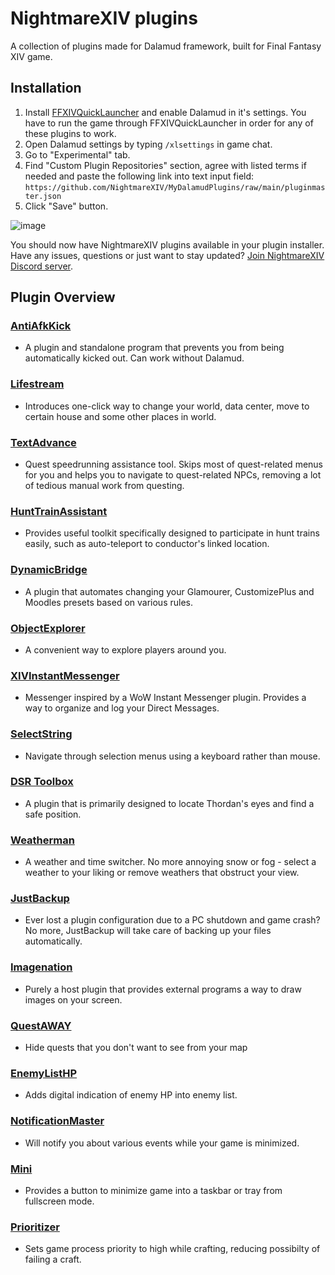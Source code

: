 # NightmareXIV plugins
A collection of plugins made for Dalamud framework, built for Final Fantasy XIV game.
## Installation
1. Install [FFXIVQuickLauncher](https://github.com/goatcorp/FFXIVQuickLauncher?tab=readme-ov-file#xivlauncher-----) and enable Dalamud in it's settings. You have to run the game through FFXIVQuickLauncher in order for any of these plugins to work.
2. Open Dalamud settings by typing `/xlsettings` in game chat.
3. Go to "Experimental" tab.
4. Find "Custom Plugin Repositories" section, agree with listed terms if needed and paste the following link into text input field: `https://github.com/NightmareXIV/MyDalamudPlugins/raw/main/pluginmaster.json`
5. Click "Save" button.

![image](https://github.com/NightmareXIV/MyDalamudPlugins/assets/5073202/e02b69a0-8945-417a-83db-6f45fc9650b1)

You should now have NightmareXIV plugins available in your plugin installer. 
Have any issues, questions or just want to stay updated? [Join NightmareXIV Discord server](https://discord.gg/m8NRt4X8Gf).
## Plugin Overview 
### [AntiAfkKick](https://github.com/NightmareXIV/AntiAfkKick)
- A plugin and standalone program that prevents you from being automatically kicked out. Can work without Dalamud.
### [Lifestream](https://github.com/NightmareXIV/Lifestream)
- Introduces one-click way to change your world, data center, move to certain house and some other places in world.
### [TextAdvance](https://github.com/NightmareXIV/TextAdvance)
- Quest speedrunning assistance tool. Skips most of quest-related menus for you and helps you to navigate to quest-related NPCs, removing a lot of tedious manual work from questing.
### [HuntTrainAssistant](https://github.com/NightmareXIV/HuntTrainAssistant)
- Provides useful toolkit specifically designed to participate in hunt trains easily, such as auto-teleport to conductor's linked location.
### [DynamicBridge](https://github.com/NightmareXIV/DynamicBridge)
- A plugin that automates changing your Glamourer, CustomizePlus and Moodles presets based on various rules.
### [ObjectExplorer](https://github.com/NightmareXIV/ObjectExplorer)
- A convenient way to explore players around you.
### [XIVInstantMessenger](https://github.com/NightmareXIV/XIVInstantMessenger)
- Messenger inspired by a WoW Instant Messenger plugin. Provides a way to organize and log your Direct Messages.
### [SelectString](https://github.com/NightmareXIV/SelectString)
- Navigate through selection menus using a keyboard rather than mouse.
### [DSR Toolbox](https://github.com/NightmareXIV/DSREyeLocator)
- A plugin that is primarily designed to locate Thordan's eyes and find a safe position.
### [Weatherman](https://github.com/NightmareXIV/Weatherman)
- A weather and time switcher. No more annoying snow or fog - select a weather to your liking or remove weathers that obstruct your view.
### [JustBackup](https://github.com/NightmareXIV/JustBackup)
- Ever lost a plugin configuration due to a PC shutdown and game crash? No more, JustBackup will take care of backing up your files automatically.
### [Imagenation](https://github.com/NightmareXIV/Imagenation)
- Purely a host plugin that provides external programs a way to draw images on your screen.
### [QuestAWAY](https://github.com/NightmareXIV/QuestAWAY)
- Hide quests that you don't want to see from your map
### [EnemyListHP](https://github.com/NightmareXIV/EnmityHp)
- Adds digital indication of enemy HP into enemy list.
### [NotificationMaster](https://github.com/NightmareXIV/NotificationMaster)
- Will notify you about various events while your game is minimized.
### [Mini](https://github.com/NightmareXIV/Mini)
- Provides a button to minimize game into a taskbar or tray from fullscreen mode.
### [Prioritizer](https://github.com/NightmareXIV/Prioritizer)
- Sets game process priority to high while crafting, reducing possibilty of failing a craft.
